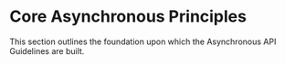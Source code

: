 # Core Asynchronous Principles

This section outlines the foundation upon which the Asynchronous API Guidelines are built.
